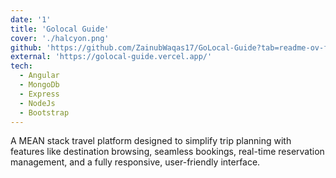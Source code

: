 ```yaml
---
date: '1'
title: 'Golocal Guide'
cover: './halcyon.png'
github: 'https://github.com/ZainubWaqas17/GoLocal-Guide?tab=readme-ov-file'
external: 'https://golocal-guide.vercel.app/'
tech:
  - Angular
  - MongoDb
  - Express
  - NodeJs
  - Bootstrap
---
```


A MEAN stack travel platform designed to simplify trip planning with features like destination browsing, seamless bookings, real-time reservation management, and a fully responsive, user-friendly interface.